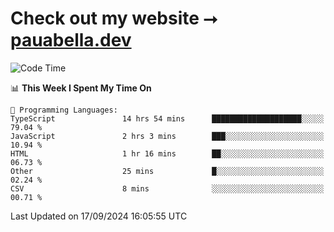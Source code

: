 # Check out my website ⭢ [pauabella.dev](https://pauabella.dev)

<!--START_SECTION:waka-->
![Code Time](http://img.shields.io/badge/Code%20Time-3%2C730%20hrs%2037%20mins-blue)

📊 **This Week I Spent My Time On** 

```text
💬 Programming Languages: 
TypeScript               14 hrs 54 mins      ████████████████████░░░░░   79.04 % 
JavaScript               2 hrs 3 mins        ███░░░░░░░░░░░░░░░░░░░░░░   10.94 % 
HTML                     1 hr 16 mins        ██░░░░░░░░░░░░░░░░░░░░░░░   06.73 % 
Other                    25 mins             █░░░░░░░░░░░░░░░░░░░░░░░░   02.24 % 
CSV                      8 mins              ░░░░░░░░░░░░░░░░░░░░░░░░░   00.71 % 
```


 Last Updated on 17/09/2024 16:05:55 UTC
<!--END_SECTION:waka-->
